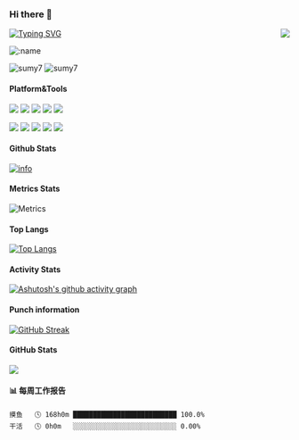 ### Hi there 👋
<p>
  <img src="https://weather-icon.journeyad.repl.co/@guangzhou?v=1" align="right">
</p>

[![Typing SVG](https://readme-typing-svg.demolab.com?font=Fira+Code&pause=1000&width=435&lines=%E5%92%A6%EF%BC%9F%E6%88%91%E6%98%AF%E8%B0%81%EF%BC%9F%E6%88%91%E4%B8%BA%E4%BB%80%E4%B9%88%E4%BC%9A%E5%9C%A8%E8%BF%99%EF%BC%9F;Eh%3F+Who+am+I%3F+Why+am+I+here%3F)](https://git.io/typing-svg)

![:name](https://count.getloli.com/get/@:mlldxe)

![sumy7](https://komarev.com/ghpvc/?username=mlldxe) ![sumy7](https://visitor-badge.glitch.me/badge?page_id=mlldxe.profile)

#### Platform&Tools
[![](https://img.shields.io/badge/Windows-10-2376bc?style=flat-square&logo=windows&logoColor=ffffff)](https://www.microsoft.com/windows/get-windows-10)
[![](https://img.shields.io/badge/iPhone-13-f45a00?style=flat-square&logo=apple&logoColor=ffffff)](https://www.iphone.com/)
[![](https://img.shields.io/badge/-HTML5-E34F26?style=flat-square&logo=html5&logoColor=white)](https://html.spec.whatwg.org/)
[![](https://img.shields.io/badge/-CSS3-1572B6?style=flat-square&logo=css3&logoColor=white)](https://www.w3.org/Style/CSS/)
[![](https://img.shields.io/badge/-JavaScript-f7e018?style=flat-square&logo=javascript&logoColor=white)](https://www.ecma-international.org/)

[![](https://img.shields.io/badge/-Git-f05032?style=flat-square&logo=git&logoColor=white)](https://git-scm.com/)
[![](https://img.shields.io/badge/-PHP-777bb4?style=flat-square&logo=php&logoColor=ffffff)](https://www.php.net/)
[![](https://img.shields.io/badge/-Node.js-43853d?style=flat-square&logo=node.js&logoColor=ffffff)](https://nodejs.org/)
[![](https://img.shields.io/badge/-NPM-cb3837?style=flat-square&logo=npm&logoColor=white)](https://npmjs.com/)
[![](https://img.shields.io/badge/-MySQL-4479a1?style=flat-square&logo=mysql&logoColor=white)](https://www.mysql.com/)

#### Github Stats
[![info](https://github-readme-stats.vercel.app/api?username=mlldxe&count_private=true&show_icons=true&line_height=20)](https://github.com/anuraghazra/github-readme-stats)

#### Metrics Stats
![Metrics](https://metrics.lecoq.io/mlldxe?template=classic&base=header%2C%20activity%2C%20community%2C%20repositories%2C%20metadata&base.indepth=false&base.hireable=false&base.skip=false&config.timezone=Asia%2FShanghai)

#### Top Langs
[![Top Langs](https://github-readme-stats.vercel.app/api/top-langs/?username=mlldxe&layout=compact&langs_count=6&card_width=445)](https://github.com/anuraghazra/github-readme-stats)

#### Activity Stats
[![Ashutosh's github activity graph](https://activity-graph.herokuapp.com/graph?username=mlldxe)](https://github.com/ashutosh00710/github-readme-activity-graph)

#### Punch information
[![GitHub Streak](https://streak-stats.demolab.com/?user=mlldxe&theme=dark)](https://git.io/streak-stats)

#### GitHub Stats
<img src="https://stats.justsong.cn/api/github?username=mlldxe">

#### 📊 每周工作报告
```text
摸鱼   🕓 168h0m ██████████████████████████ 100.0%
干活   🕓 0h0m   ░░░░░░░░░░░░░░░░░░░░░░░░░░ 0.00%
```


<!--
**mlldxe/mlldxe** is a ✨ _special_ ✨ repository because its `README.md` (this file) appears on your GitHub profile.

Here are some ideas to get you started:

- 🔭 I’m currently working on ...
- 🌱 I’m currently learning ...
- 👯 I’m looking to collaborate on ...
- 🤔 I’m looking for help with ...
- 💬 Ask me about ...
- 📫 How to reach me: ...
- 😄 Pronouns: ...
- ⚡ Fun fact: ...
-->
